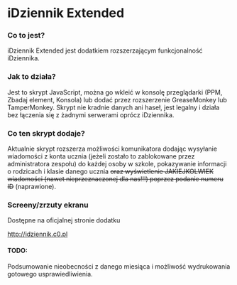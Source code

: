 # iDziennik Extended

### Co to jest?

iDziennik Extended jest dodatkiem rozszerzającym funkcjonalność iDziennika.

### Jak to działa?

Jest to skrypt JavaScript, można go wkleić w konsolę przeglądarki (PPM, Zbadaj element, Konsola) lub dodać przez rozszerzenie GreaseMonkey lub TamperMonkey.
Skrypt nie kradnie danych ani haseł, jest legalny i działa bez łączenia się z żadnymi serwerami oprócz iDziennika.

### Co ten skrypt dodaje?

Aktualnie skrypt rozszerza możliwości komunikatora dodając wysyłanie wiadomości z konta ucznia (jeżeli zostało to zablokowane przez administratora zespołu) do każdej osoby w szkole, pokazywanie informacji o rodzicach i klasie danego ucznia ~~oraz wyświetlenie JAKIEJKOLWIEK wiadomości (nawet nieprzeznaczonej dla nas!!!) poprzez podanie numeru ID~~ (naprawione).

### Screeny/zrzuty ekranu

Dostępne na oficjalnej stronie dodatku

http://idziennik.c0.pl

#### TODO: 

Podsumowanie nieobecności z danego miesiąca i możliwość wydrukowania gotowego usprawiedliwienia.
